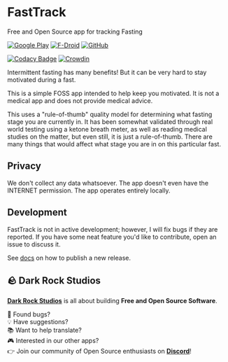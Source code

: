 # FastTrack

Free and Open Source app for tracking Fasting

[![Google Play](https://img.shields.io/endpoint?color=green&logo=google-play&logoColor=green&url=https%3A%2F%2Fplay.cuzi.workers.dev%2Fplay%3Fi%3Dcom.darkrockstudios.apps.fasttrack%26l%3DGoogle%2520Play%26m%3D%24version)](https://play.google.com/store/apps/details?id=com.darkrockstudios.apps.fasttrack)
[![F-Droid](https://img.shields.io/f-droid/v/com.darkrockstudios.apps.fasttrack?logo=FDROID)](https://f-droid.org/en/packages/com.darkrockstudios.apps.fasttrack/)
[![GitHub](https://img.shields.io/github/v/release/Wavesonics/FastTrack?include_prereleases&logo=github)](https://github.com/Wavesonics/FastTrack/releases/latest)

[![Codacy Badge](https://app.codacy.com/project/badge/Grade/d2d0d1911b4648f1857ecde9c71fb441)](https://app.codacy.com/gh/Wavesonics/FastTrack/dashboard?utm_source=gh&utm_medium=referral&utm_content=&utm_campaign=Badge_grade) [![Crowdin](https://badges.crowdin.net/fasttrack-android/localized.svg)](https://crowdin.com/project/fasttrack-android)

Intermittent fasting has many benefits! But it can be very hard to stay motivated during a fast.

This is a simple FOSS app intended to help keep you motivated. It is not a medical app and does not provide medical
advice.

This uses a "rule-of-thumb" quality model for determining what fasting stage you are currently in. It has been somewhat
validated through real world testing using a ketone breath meter, as well as reading medical studies on the matter, but
even still, it is just a rule-of-thumb. There are many things that would affect what stage you are in on this particular
fast.

## Privacy

We don't collect any data whatsoever. The app doesn't even have the INTERNET permission. The app operates entirely
locally.

## Development

FastTrack is not in active development; however, I will fix bugs if they are reported. If you have some neat feature
you'd like to contribute, open an issue to discuss it.

See [docs](docs/HOW-TO-RELEASE.md) on how to publish a new release.

## 🪨 Dark Rock Studios

[**Dark Rock Studios**](https://darkrock.studio/) is all about building **Free and Open Source Software**.

🐛 Found bugs?  
💡 Have suggestions?  
📚 Want to help translate?  
🎮 Interested in our other apps?  
👉 Join our community of Open Source enthusiasts on [**Discord**](https://discord.gg/ju2RQa5x8W)!
